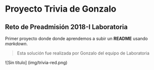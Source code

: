 Proyecto Trivia de Gonzalo
==========================

Reto de Preadmisión 2018-I Laboratoria
--------------------------------------

Primer proyecto donde donde aprendemos a subir un **README** usando *markdown*.

>Esta solución fue realizada por Gonzalo del equipo de Laboratoria

![Sin titulo] (img/trivia-red.png)
